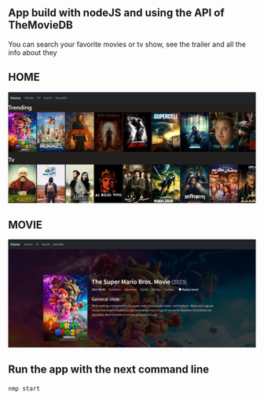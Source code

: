 ## App build with nodeJS and using the API of TheMovieDB
You can search your favorite movies or tv show, see the trailer and all the info about they

## HOME
![home](https://github.com/andreshurtadoo/MovieApp/blob/main/imgReadme/home.png)

## MOVIE
![movie](https://github.com/andreshurtadoo/MovieApp/blob/main/imgReadme/movie.png)

## Run the app with the next command line
```
nmp start
```
